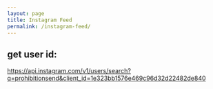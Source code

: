 ```yaml
---
layout: page
title: Instagram Feed
permalink: /instagram-feed/
---
```



<instagram-feed userId="548244921" accessToken="356716735.1e323bb.27f5bfcd355740b4aa1856c99f508ff9" count="10" imageSize="medium"><instagram-feed>

## get user id:
https://api.instagram.com/v1/users/search?q=prohibitionsend&client_id=1e323bb1576e469c96d32d22482de840
